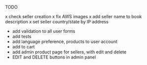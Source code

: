 TODO

x check seller creation
x fix AWS images
x add seller name to book description
x set seller country/state by IP address
- add validation to all user forms
- add tests
- add language preference, products to user account
- add to cart
- add admin product page for sellers, with edit and delete
- EDIT and DELETE buttons in admin panel
